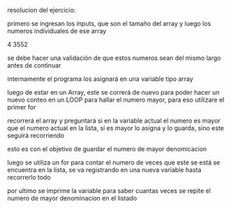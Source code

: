 resolucion del ejercicio:

primero se ingresan los inputs, que son el tamaño del array y luego los numeros individuales de ese array

4
3552

se debe hacer una validación de que estos numeros sean del mismo largo antes de continuar

internamente el programa los asignará en una variable tipo array

luego de estar en un Array, este se correrá de nuevo para poder hacer un nuevo conteo en un LOOP para hallar el numero mayor, para eso utilizare el primer for

recorrerá el array y preguntará si en la variable actual el numero es mayor que el numero actual en la lista, si es mayor lo asigna y lo guarda, sino este seguirá recorriendo

esto es con el objetivo de guardar el numero de mayor denomicacion

luego se utiliza un for para contar el numero de veces que este se está se encuentra en la lista, se va registrando en una nueva variable hasta recorrerlo todo

por ultimo se imprime la variable para saber cuantas veces se repite el numero de mayor denominacion en el listado


